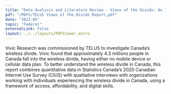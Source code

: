 ```yaml
---
title: "Data Analysis and Literature Review - Views of the Divide: An Investigation into Canada’s Wireless Divide, Commissioned by TELUS Communications Inc."
pdf: "/PDFS/TELUS Views of the Divide Report.pdf"
date: "2023-05"
topic: "Federal"
externalLink: False
layout: ../../layouts/PDFViewer.astro
---
```


Vivic Research was commissioned by TELUS to investigate Canada’s wireless divide. Vivic found that approximately 4.3 millions people in Canada fall into the wireless divide, having either no mobile device or cellular data plan. To better understand the wireless divide in Canada, this report combines quantitative data in Statistics Canada’s 2020 Canadian Internet Use Survey (CIUS) with qualitative interviews with organizations working with individuals experiencing the wireless divide in Canada, using a framework of access, affordability, and digital skills.
